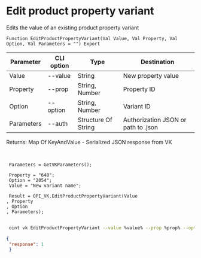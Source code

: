 ﻿---
sidebar_position: 6
---

# Edit product property variant
 Edits the value of an existing product property variant



`Function EditProductPropertyVariant(Val Value, Val Property, Val Option, Val Parameters = "") Export`

 | Parameter | CLI option | Type | Destination |
 |-|-|-|-|
 | Value | --value | String | New property value |
 | Property | --prop | String, Number | Property ID |
 | Option | --option | String, Number | Variant ID |
 | Parameters | --auth | Structure Of String | Authorization JSON or path to .json |

 
 Returns: Map Of KeyAndValue - Serialized JSON response from VK

<br/>




```bsl title="Code example"
 Parameters = GetVKParameters();
 
 Property = "648";
 Option = "2054";
 Value = "New variant name";
 
 Result = OPI_VK.EditProductPropertyVariant(Value
, Property
, Option
, Parameters);
```
	


```sh title="CLI command example"
 
 oint vk EditProductPropertyVariant --value %value% --prop %prop% --option %option% --auth %auth%

```

```json title="Result"
{
 "response": 1
 }
```
